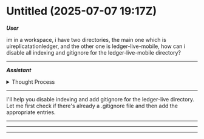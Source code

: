 <!-- Generated by SpecStory -->

# Untitled (2025-07-07 19:17Z)

_**User**_

im in a workspace, i have two directories, the main one which is uireplicatationledger, and the other one is ledger-live-mobile, how can i  disable all indexing and gitignore for the ledger-live-mobile directory? 

---

_**Assistant**_

<think><details><summary>Thought Process</summary>The user has a workspace with two directories:
1. UIReplicationLedger (main one)
2. ledger-live-mobile

They want to disable all indexing and add gitignore for the ledger-live-mobile directory. Looking at the project layout, I can see there's a top-level directory called "ledger-live" which contains various subdirectories including "apps/ledger-live-mobile/".

To achieve what the user wants, I need to:
1. Add the ledger-live directory (or specifically ledger-live-mobile) to .gitignore
2. Potentially add it to other ignore files that might affect indexing (like for IDEs)

Let me first check if there's already a .gitignore file in the workspace, and then add the appropriate entries.</details></think>

---

I'll help you disable indexing and add gitignore for the ledger-live directory. Let me first check if there's already a .gitignore file and then add the appropriate entries.

---



---



---


